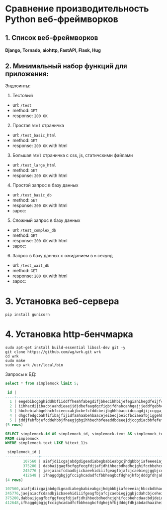 # Сравнение производительность Python веб-фреймворков

## 1. Список веб-фреймворков

#### Django, Tornado, aiohttp, FastAPI, Flask, Hug

## 2. Минимальный набор функций для приложения:

Эндпоинты:

1. Тестовый
 - url: ```/test```
 - method: ```GET```
 - response: ```200 OK```
2. Простая ```html``` страничка
- url: ```/test_basic_html```
- method: ```GET```
- response: ```200 OK``` with html
3. Большая ```html``` страничка с css, js, статичскими файлами
- url: ```/test_large_html```
- method: ```GET```
- response: ```200 OK``` with html
4. Простой запрос в базу данных
- url: ```/test_basic_db```
- method: ```GET```
- response: ```200 OK``` with html
- зарос: 
5. Сложный запрос в базу данных
- url: ```/test_complex_db```
- method: ```GET```
- response: ```200 OK``` with html
- зарос: 
6. Запрос в базу данных с ожиданием в ```n``` секунд
- url: ```/test_wait_db```
- method: ```GET```
- response: ```200 OK``` with html
- зарос: 

# 3. Установка веб-сервера
```shell
pip install gunicorn
```
# 4. Установка http-бенчмарка 
```shell
sudo apt-get install build-essential libssl-dev git -y
git clone https://github.com/wg/wrk.git wrk
cd wrk
sudo make
sudo cp wrk /usr/local/bin
```

Запросы к БД:

```sql
select * from simplemock limit 5;

 id |                                                                                                                              text                                                                                                                               
----+-----------------------------------------------------------------------------------------------------------------------------------------------------------------------------------------------------------------------------------------------------------------
  1 | eegebibcgbghiddhbfiiddffheahfabegdifjbhecihhbijefegiahihegdfeijfceeccgbfechefggeheigbjifgdfdjbieadhjfjeadeddbaifdjhfeeadadjehecaieedgbgfbecbjeejabiccjccicjhgbgdhjfheafhfifgdjahbjbdfajccaebihcjgdjiibghahggdjbhicabahdbdgaicgefghgbigeabaeccaaggigiaijagddddea
  2 | iihhacdijibacbjaahdieaejjdjdbefaagdgcfigbjfdhabcahhgajjjeddfgebhccfigaeegcdccjfhfcbjeeffdcegicfhccachcgegjcdgbfegaggjfgeicijadgbadebifjjeghejhifgfgiabejiehcdbjijdgceibbebfbhahhcehajhdcjgcgjihbacacijaedfeafhaaibiehfffbcgbgjehabjjfehiedjehfhcdfahibihehdbjcb
  3 | hbchebiahbgehhchfcieeccabjbcbefcfddcbeijbghhhbaccidccagdjijccggajbecjficighdabajdecdhfcjbhahedhcijaecdcdbcafefbaagdajadhjbijbaeiifhdgeffjfgggidiahagdfffffjgfbicgdehhjcgjhacgbfjafghbjgaacacdecdjbbiibgbgibbbbiffjiihijejjfgbbeadagcgdigjeggecjfdbdhdjcicjbjhdh
  4 | dhgcfedgcbahfifibajfijidfaahaabehbaacejeibecjbeicfbciaeafbjiggehbjahbdhcdfdjcgegahehifacghcjaddfcgeejegfcjhicdjiaacdjegddejhgebidjbfbdfciaedahhedgfjeahiccbdiaggjehdhgicbabjfgdcccjgfeiifdefdbccbedffhhjebfffghjgceegahifefahhedehdejfahdeefbabgfjehhdghbfiiifi
  5 | jddjfebfbjefcddehbbjfheegjgbgihhbechbfeaeddbdeeejdjccgdiacbbfefefcadahgbdgcdhafiebffajjegbegdhjicfedfhbcafahccchfjbjehafdfehaeddhfiefhedgggaehijcfehddfjiidbjbbcbhecejdeihajifeheccghcehgidfjeijabgeeeaagjcdfgjfijjahegjbdcegghagcdhahhbbjfdiheefjagciibdhhiebf
(5 rows)
```

```sql
SELECT simplemock.id AS simplemock_id, simplemock.text AS simplemock_text 
FROM simplemock 
WHERE simplemock.text LIKE %(text_1)s

 simplemock_id |                                                                                                                         simplemock_text                                                                                                                         
---------------+-----------------------------------------------------------------------------------------------------------------------------------------------------------------------------------------------------------------------------------------------------------------
        107560 | aiafjdiicgajabdgdigeadiabegbabieabgcjhdgbbbjiafeeeeiajhbccbdbhacehaiicejajeicdgecfgibfdfabhjfahiaebdieidjabcdefghhaiijgbgbbijjfbjehhcaacjgicceabibfhajhgdbggdehgiiiadehfcgbgahcighjghfcfafaedgefdhhcjaehbcedbcgjdhiddadbdfggbjhejedjahifibahddfhaajegcjbjaahach
        375200 | dabbaijgagfbcfggfecgfdjjafjdhihbecbdhedhcjghifccbbehcdaacbdjdeidccafhjffceafgaidhhefeehaaadgcbbbfdegedffabfhbfdachgeeddabfadddhdadidfibfchahbgedghbffdfgjjibfibfgadieedigafaeaddfeiabcdefghdjfhaeceahjcggeabfdfigacjjbfhghafaaeecaaeibbdggdcgbgdbifhfdhceihgdii
        245776 | jaejaiacfcdaadbjicbaeehidiiifgeagfbjafcjcaebiegjggbjcdahcbjceheihaiaahcjgjjgiiahbbfaechiajjbidjbhhjbcedfaaidbegcdahccaacjdhgafjaeaedeejfadighcgihgeccahjhigjdcghbdgbfbifdafejheafhfddjgcccjcdjicigabcdefghefdadifceggcfejabciedchehhghgajfgijhhfifeaccibiciiiji
        412648 | ifhaggdgbgjgfccighcadadfcfbbheagbcfdghejhfbjdddgfdhjabdadhaaiheiecbddhcggabideggghhaibjdcgfejaaabcdefgheeieahaiijcidjifgbhdffjafbhafcefafjaiaajcaefcdfecggaggfiacfabjibaifdejejcebefigjhedfajdgfijdcejcddjdbcdjheiaebffjhigdjagfcghdbdehgjgchbefcedhifiiahffgfa
(4 rows)

107560,aiafjdiicgajabdgdigeadiabegbabieabgcjhdgbbbjiafeeeeiajhbccbdbhacehaiicejajeicdgecfgibfdfabhjfahiaebdieidjabcdefghhaiijgbgbbijjfbjehhcaacjgicceabibfhajhgdbggdehgiiiadehfcgbgahcighjghfcfafaedgefdhhcjaehbcedbcgjdhiddadbdfggbjhejedjahifibahddfhaajegcjbjaahach
245776,jaejaiacfcdaadbjicbaeehidiiifgeagfbjafcjcaebiegjggbjcdahcbjceheihaiaahcjgjjgiiahbbfaechiajjbidjbhhjbcedfaaidbegcdahccaacjdhgafjaeaedeejfadighcgihgeccahjhigjdcghbdgbfbifdafejheafhfddjgcccjcdjicigabcdefghefdadifceggcfejabciedchehhghgajfgijhhfifeaccibiciiiji
375200,dabbaijgagfbcfggfecgfdjjafjdhihbecbdhedhcjghifccbbehcdaacbdjdeidccafhjffceafgaidhhefeehaaadgcbbbfdegedffabfhbfdachgeeddabfadddhdadidfibfchahbgedghbffdfgjjibfibfgadieedigafaeaddfeiabcdefghdjfhaeceahjcggeabfdfigacjjbfhghafaaeecaaeibbdggdcgbgdbifhfdhceihgdii
412648,ifhaggdgbgjgfccighcadadfcfbbheagbcfdghejhfbjdddgfdhjabdadhaaiheiecbddhcggabideggghhaibjdcgfejaaabcdefgheeieahaiijcidjifgbhdffjafbhafcefafjaiaajcaefcdfecggaggfiacfabjibaifdejejcebefigjhedfajdgfijdcejcddjdbcdjheiaebffjhigdjagfcghdbdehgjgchbefcedhifiiahffgfa


```